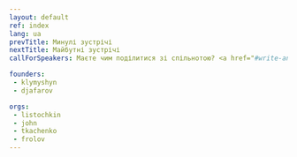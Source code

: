 ```yaml
---
layout: default
ref: index
lang: ua
prevTitle: Минулі зустрічі
nextTitle: Майбутні зустрічі
callForSpeakers: Маєте чим поділитися зі спільнотою? <a href="#write-anchor">Запропонуйте доклад</a>.

founders:
 - klymyshyn
 - djafarov

orgs:
 - listochkin
 - john
 - tkachenko
 - frolov
---
```

